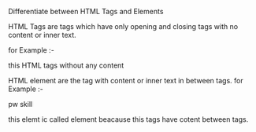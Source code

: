  Differentiate between HTML Tags and Elements

 HTML Tags are tags which have only opening and closing tags with no content or inner text.

 for Example :-   <p> </p>  this HTML tags without any content

 HTML element are the tag with content or inner text in between tags.
 for Example :-  <p>pw skill</p>   this elemt ic called element beacause this tags have cotent between tags.